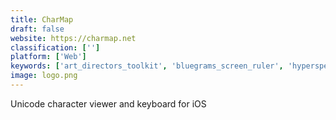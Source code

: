 ```yaml
---
title: CharMap
draft: false 
website: https://charmap.net
classification: ['']
platform: ['Web']
keywords: ['art_directors_toolkit', 'bluegrams_screen_ruler', 'hyperspektiv', 'jr_screen_ruler', 'kids_in_touch', 'kidy', 'lightsaber_escape', 'meazure', 'on-screen_ruler', 'sailfish_os', 'shut_your_mouth_api', 'signal', 'sisense', 'tinitell', 'tisaneapi', 'toymail_talkies', 'virtual_ruler_cm', 'glitchi']
image: logo.png
---
```

Unicode character viewer and keyboard for iOS
